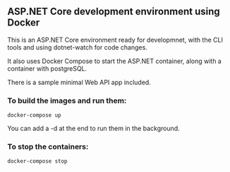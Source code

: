 ## ASP.NET Core development environment using Docker

This is an ASP.NET Core environment ready for developmnet, with the CLI tools and using dotnet-watch for code changes.

It also uses Docker Compose to start the ASP.NET container, along with a container with postgreSQL. 

There is a sample minimal Web API app included. 

### To build the images and run them: 

```docker-compose up```

You can add a -d at the end to run them in the background. 

### To stop the containers: 

```docker-compose stop```

